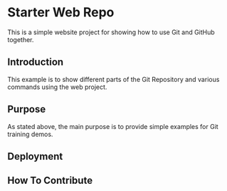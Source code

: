 # Starter Web Repo

This is a simple website project for showing how to use Git and GitHub together.

## Introduction
This example is to show different parts of the Git Repository and various commands using the web project.

## Purpose
As stated above, the main purpose is to provide simple examples for Git training demos.

## Deployment

## How To Contribute